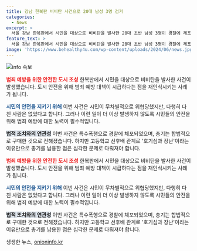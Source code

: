 ```yaml
---
title: 강남 한복판 비비탄 사건으로 20대 남성 3명 검거
categories:
  - News
excerpt: >
  서울 강남 한복판에서 시민을 대상으로 비비탄을 발사한 20대 초반 남성 3명이 경찰에 체포됐다. 이들은 고등학교 선후배 관계로 호기심과 장난이라는 이유로 행동했다고 진술했으며, 사고로 다친 사람은 없는 것으로 알려졌다. 경찰은 비비탄용 소총을 합법적으로 구매한 것으로 확인했지만, 불법 개조 가능성을 열어두고 수사 중이라고 전했다.
feature_text: >
  서울 강남 한복판에서 시민을 대상으로 비비탄을 발사한 20대 초반 남성 3명이 경찰에 체포됐다. 이들은 고등학교 선후배 관계로 호기심과 장난이라는 이유로 행동했다고 진술했으며, 사고로 다친 사람은 없는 것으로 알려졌다. 경찰은 비비탄용 소총을 합법적으로 구매한 것으로 확인했지만, 불법 개조 가능성을 열어두고 수사 중이라고 전했다.
image: 'https://www.behealthy4u.com/wp-content/uploads/2024/06/news.jpg'
---
```


<p><img src="https://www.behealthy4u.com/wp-content/uploads/2024/06/news.jpg" alt="info 속보" /></p>

<p><b><span style="color: #ee2323;">범죄 예방을 위한 안전한 도시 조성</span></b>
한복판에서 시민을 대상으로 비비탄을 발사한 사건이 발생했습니다. 도시 안전을 위해 범죄 예방 대책이 시급하다는 점을 재인식시키는 사례가 됩니다. </p>

<p><b><span style="color: #1a5490;">시민의 안전을 지키기 위해</span></b>
이번 사건은 시민이 무차별적으로 위협당했지만, 다행히 다친 사람은 없었다고 합니다. 그러나 이런 일이 더 이상 발생하지 않도록 시민들의 안전을 위해 범죄 예방에 대한 노력이 필수적입니다.</p>

<p><b><span style="background-color: #21538527;">법적 조치와의 연관성</span></b>
이번 사건은 특수폭행으로 경찰에 체포되었으며, 총기는 합법적으로 구매한 것으로 전해졌습니다. 하지만 고등학교 선후배 관계로 '호기심과 장난'이라는 이유만으로 총기를 남용한 점은 심각한 문제로 다뤄져야 합니다. </p>

<p><b><span style="color: #ee2323;">범죄 예방을 위한 안전한 도시 조성</span></b>
한복판에서 시민을 대상으로 비비탄을 발사한 사건이 발생했습니다. 도시 안전을 위해 범죄 예방 대책이 시급하다는 점을 재인식시키는 사례가 됩니다. </p>

<p><b><span style="color: #1a5490;">시민의 안전을 지키기 위해</span></b>
이번 사건은 시민이 무차별적으로 위협당했지만, 다행히 다친 사람은 없었다고 합니다. 그러나 이런 일이 더 이상 발생하지 않도록 시민들의 안전을 위해 범죄 예방에 대한 노력이 필수적입니다.</p>

<p><b><span style="background-color: #21538527;">법적 조치와의 연관성</span></b>
이번 사건은 특수폭행으로 경찰에 체포되었으며, 총기는 합법적으로 구매한 것으로 전해졌습니다. 하지만 고등학교 선후배 관계로 '호기심과 장난'이라는 이유만으로 총기를 남용한 점은 심각한 문제로 다뤄져야 합니다.</p>
생생한 뉴스, <a href="https://onioninfo.kr" rel="dofollow">onioninfo.kr</a>


